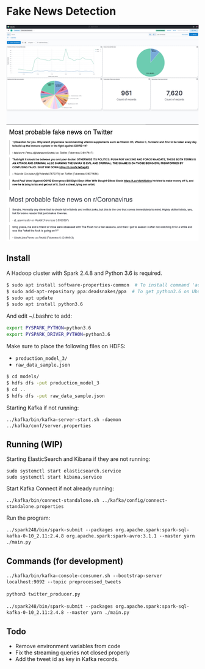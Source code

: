 # Fake News Detection

![Kibana screenshot](docs/screenshot_kibana_1.png)
![Canvas screenshot](docs/screenshot_kibana_canvas_1.png)

## Install
A Hadoop cluster with Spark 2.4.8 and Python 3.6 is required.

```sh
$ sudo apt install software-properties-common  # To install command 'add-apt-repository'
$ sudo add-apt-repository ppa:deadsnakes/ppa  # To get python3.6 on Ubuntu 20.04
$ sudo apt update
$ sudo apt install python3.6
```

And edit ~/.bashrc to add:
```sh
export PYSPARK_PYTHON=python3.6
export PYSPARK_DRIVER_PYTHON=python3.6
```

Make sure to place the following files on HDFS:
- `production_model_3/`
- `raw_data_sample.json`

```sh
$ cd models/
$ hdfs dfs -put production_model_3
$ cd ..
$ hdfs dfs -put raw_data_sample.json
```

Starting Kafka if not running:
```
../kafka/bin/kafka-server-start.sh -daemon ../kafka/conf/server.properties
```

## Running (WIP)
Starting ElasticSearch and Kibana if they are not running:
```
sudo systemctl start elasticsearch.service
sudo systemctl start kibana.service
```

Start Kafka Connect if not already running:
```
../kafka/bin/connect-standalone.sh ../kafka/config/connect-standalone.properties
```

Run the program:
```
../spark248/bin/spark-submit --packages org.apache.spark:spark-sql-kafka-0-10_2.11:2.4.8 org.apache.spark:spark-avro:3.1.1 --master yarn ./main.py
```

## Commands (for development)

```
../kafka/bin/kafka-console-consumer.sh --bootstrap-server localhost:9092 --topic preprocessed_tweets

python3 twitter_producer.py

../spark248/bin/spark-submit --packages org.apache.spark:spark-sql-kafka-0-10_2.11:2.4.8 --master yarn ./main.py
```


## Todo
- Remove environment variables from code
- Fix the streaming queries not closed properly
- Add the tweet id as key in Kafka records.